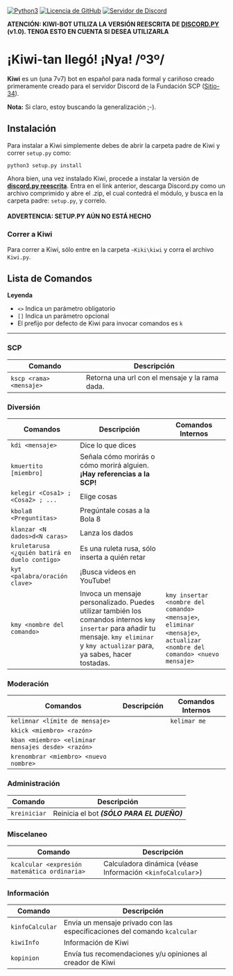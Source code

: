﻿[![Python3](https://img.shields.io/badge/python-3.6-blue.svg)](https://github.com/Andres2055/Kiwi-bot)
[![Licencia de GitHub](https://img.shields.io/badge/license-MIT-blue.svg)](https://raw.githubusercontent.com/Andres2055/Kiwi-bot/master/LICENSE)
[![Servidor de Discord](https://img.shields.io/badge/Support-Discord%20Server-blue.svg)](https://discord.gg/kPMbPDc)

**ATENCIÓN: KIWI-BOT UTILIZA LA VERSIÓN REESCRITA DE [DISCORD.PY](https://github.com/Rapptz/discord.py/tree/rewrite) (v1.0). TENGA ESTO EN CUENTA SI DESEA UTILIZARLA**

# ¡Kiwi-tan llegó! ¡Nya! /º3º/ #

**Kiwi** es un (una 7v7) bot en español para nada formal y cariñoso creado primeramente creado para el servidor Discord de la Fundación SCP ([Sitio-34](http://aqui-deberia-ir-una-invitacion")).

**Nota:** Si claro, estoy buscando la generalización ;-).

## Instalación ##

Para instalar a Kiwi simplemente debes de abrir la carpeta padre de Kiwi y correr `setup.py` como:

```batch
python3 setup.py install
```

Ahora bien, una vez instalado Kiwi, procede a instalar la versión de **[discord.py reescrita](https://github.com/Rapptz/discord.py/tree/rewrite)**. Entra en el link anterior, descarga Discord.py como un archivo comprimido y abre el .zip, el cual contedrá el módulo, y busca en la carpeta padre: `setup.py`, y correlo.

#### **ADVERTENCIA: SETUP.PY AÚN NO ESTÁ HECHO** #### 

### Correr a Kiwi ###

Para correr a Kiwi, sólo entre en la carpeta `~Kiki\kiwi` y corra el archivo `Kiwi.py`. 

## Lista de Comandos ##

**Leyenda**

* `<>` Indica un parámetro obligatorio
* `[]` Indica un parámetro opcional
* El prefijo por defecto de Kiwi para invocar comandos es `k`

--------

### SCP ###

| Comando | Descripción |
| ------- | ----------- |
| `kscp <rama> <mensaje>`  | Retorna una url con el mensaje y la rama dada. |

### Diversión ###

| Comandos | Descripción | Comandos Internos |
| ------- | ----------- | -----------
| `kdi <mensaje>`  | Dice lo que dices | |
| `kmuertito [miembro]` | Señala cómo morirás o cómo morirá alguien. **¡Hay referencias a la SCP!** | |
| `kelegir <Cosa1> ; <Cosa2> ; ...` | Elige cosas | |
| `kbola8 <Preguntitas>` | Pregúntale cosas a la Bola 8 | |
| `klanzar <N dados>d<N caras>` | Lanza los dados | |
| `kruletarusa <¿quién batirá en duelo contigo>` | Es una ruleta rusa, sólo inserta a quién retar | |
| `kyt <palabra/oración clave>` | ¡Busca videos en YouTube! | |
| `kmy <nombre del comando>` | Invoca un mensaje personalizado. Puedes utilizar también los comandos internos `kmy insertar` para añadir tu mensaje. `kmy eliminar` y `kmy actualizar` para, ya sabes, hacer tostadas. | `kmy insertar <nombre del comando> <mensaje>`, `eliminar <mensaje>`, `actualizar <nombre del comando> <nuevo mensaje>`|

### Moderación ###

| Comandos | Descripción | Comandos Internos |
| ------- | ----------- | --------- |
| `kelimnar <límite de mensaje>` | | `kelimar me` |
| `kkick <miembro> <razón>` |   |
| `kban <miembro> <eliminar mensajes desde> <razón>` |   |
| `krenombrar <miembro> <nuevo nombre>` |   |

### Administración ###

| Comando | Descripción |
| ------- | ----------- |
| `kreiniciar` | Reinicia el bot **_(SÓLO PARA EL DUEÑO)_** |

### Miscelaneo ###

| Comando | Descripción |
| ------- | ----------- |
| `kcalcular <expresión matemática ordinaria>` | Calculadora dinámica (véase Información <`kinfoCalcular`>) |

### Información ###

| Comando | Descripción |
| ------- | ----------- |
| `kinfoCalcular` | Envia un mensaje privado con las especificaciones del comando `kcalcular` |
| `kiwiInfo` | Información de Kiwi |
| `kopinion` | Envía tus recomendaciones y/u opiniones al creador de Kiwi |

